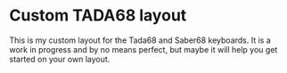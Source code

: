 # Custom TADA68 layout

This is my custom layout for the Tada68 and Saber68 keyboards. It is a work in progress and by no means perfect, but maybe it will help you get started on your own layout.
